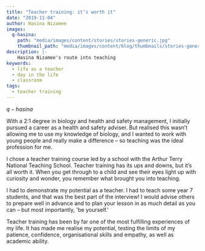 ```yaml
---
title: "Teacher training: it’s worth it"
date: "2019-11-04"
author: Hasina Nizamee
images:
  q-hasina:
    path: "media/images/content/stories/stories-generic.jpg"
    thumbnail_path: "media/images/content/blog/thumbnails/stories-generic.jpg"
description: |-
    Hasina Nizamee's route into teaching
keywords:
  - life as a teacher
  - day in the life
  - classroom
tags:
  - teacher training
---
```


$q-hasina$

With a 2:1 degree in biology and health and safety management, I initially pursued a career as a health and safety adviser. But realised this wasn’t allowing me to use my knowledge of biology, and I wanted to work with young people and really make a difference – so teaching was the ideal profession for me.

I chose a teacher training course led by a school with the Arthur Terry National Teaching School. Teacher training has its ups and downs, but it’s all worth it. When you get through to a child and see their eyes light up with curiosity and wonder, you remember what brought you into teaching.

I had to demonstrate my potential as a teacher. I had to teach some year 7 students, and that was the best part of the interview! I would advise others to prepare well in advance and to plan your lesson in as much detail as you can – but most importantly, 'be yourself.'

Teacher training has been by far one of the most fulfilling experiences of my life. It has made me realise my potential, testing the limits of my patience, confidence, organisational skills and empathy, as well as academic ability.